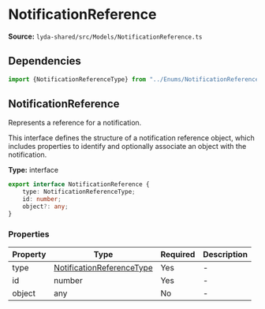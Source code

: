 # NotificationReference

**Source:** `lyda-shared/src/Models/NotificationReference.ts`

## Dependencies

```typescript
import {NotificationReferenceType} from "../Enums/NotificationReferenceType.ts";
```

## NotificationReference

Represents a reference for a notification.

This interface defines the structure of a notification reference object,
which includes properties to identify and optionally associate an object with the notification.

**Type:** interface

```typescript
export interface NotificationReference {
    type: NotificationReferenceType;
    id: number;
    object?: any;
}
```

### Properties

| Property | Type | Required | Description |
|----------|------|----------|-------------|
| type | [NotificationReferenceType](/api/data-models/Enums/NotificationReferenceType) | Yes | - |
| id | number | Yes | - |
| object | any | No | - |

